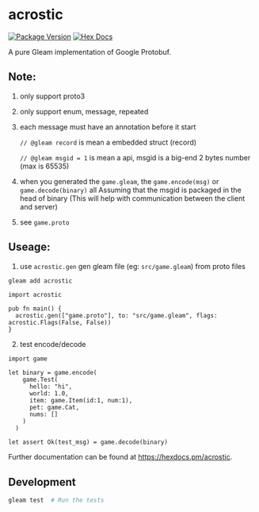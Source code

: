 # acrostic

[![Package Version](https://img.shields.io/hexpm/v/acrostic)](https://hex.pm/packages/acrostic)
[![Hex Docs](https://img.shields.io/badge/hex-docs-ffaff3)](https://hexdocs.pm/acrostic/)

A pure Gleam implementation of Google Protobuf.


## Note:

1. only support proto3
2. only support enum, message, repeated
3. each message must have an annotation before it start

    `// @gleam record` is mean a embedded struct (record)

    `// @gleam msgid = 1` is mean a api, msgid is a big-end 2 bytes number (max is 65535)

4. when you generated the `game.gleam`, the `game.encode(msg)` or `game.decode(binary)` all Assuming that the msgid is packaged in the head of binary (This will help with communication between the client and server)
5. see `game.proto`



## Useage:
1. use `acrostic.gen` gen gleam file (eg: `src/game.gleam`) from proto files

```sh
gleam add acrostic
```
```gleam
import acrostic

pub fn main() {
  acrostic.gen(["game.proto"], to: "src/game.gleam", flags: acrostic.Flags(False, False))
}
```

2. test encode/decode
```gleam
import game

let binary = game.encode(
    game.Test(
      hello: "hi",
      world: 1.0,
      item: game.Item(id:1, num:1),
      pet: game.Cat,
      nums: []
    )
  )

let assert Ok(test_msg) = game.decode(binary)

```

Further documentation can be found at <https://hexdocs.pm/acrostic>.

## Development

```sh
gleam test  # Run the tests
```
